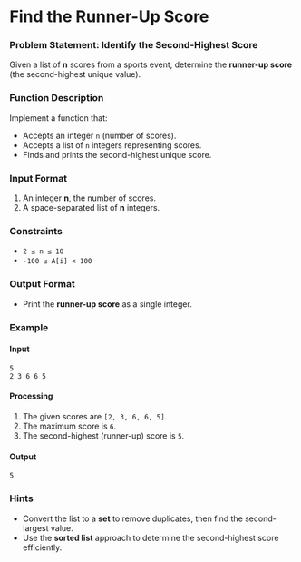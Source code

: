 # Find the Runner-Up Score  

### Problem Statement: Identify the Second-Highest Score  

Given a list of **n** scores from a sports event, determine the **runner-up score** (the second-highest unique value).  

### Function Description  
Implement a function that:  
- Accepts an integer `n` (number of scores).  
- Accepts a list of `n` integers representing scores.  
- Finds and prints the second-highest unique score.  

### Input Format  
1. An integer **n**, the number of scores.  
2. A space-separated list of **n** integers.  

### Constraints  
- `2 ≤ n ≤ 10`  
- `-100 ≤ A[i] < 100`  

### Output Format  
- Print the **runner-up score** as a single integer.  

### Example  

#### Input  
```
5  
2 3 6 6 5  
```

#### Processing  
1. The given scores are `[2, 3, 6, 6, 5]`.  
2. The maximum score is `6`.  
3. The second-highest (runner-up) score is `5`.  

#### Output  
```
5  
```

### Hints  
- Convert the list to a **set** to remove duplicates, then find the second-largest value.  
- Use the **sorted list** approach to determine the second-highest score efficiently.  
